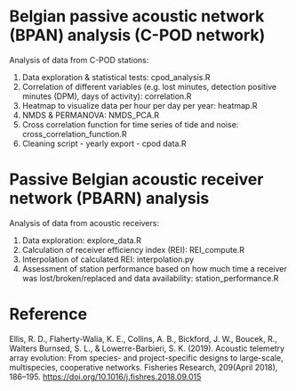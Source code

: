 # Belgian passive acoustic network (BPAN) analysis (C-POD network)
Analysis of data from C-POD stations:
1. Data exploration & statistical tests: cpod_analysis.R
2. Correlation of different variables (e.g. lost minutes, detection positive minutes (DPM), days of activity): correlation.R
3. Heatmap to visualize data per hour per day per year: heatmap.R
4. NMDS & PERMANOVA: NMDS_PCA.R
5. Cross correlation function for time series of tide and noise: cross_correlation_function.R
6. Cleaning script - yearly export - cpod data.R

# Passive Belgian acoustic receiver network (PBARN) analysis
Analysis of data from acoustic receivers:
1. Data exploration: explore_data.R
2. Calculation of receiver efficiency index (REI): REI_compute.R
3. Interpolation of calculated REI: interpolation.py
4. Assessment of station performance based on how much time a receiver was lost/broken/replaced and data availability: station_performance.R

# Reference
Ellis, R. D., Flaherty-Walia, K. E., Collins, A. B., Bickford, J. W., Boucek, R., Walters Burnsed, S. L., & Lowerre-Barbieri, S. K. (2019). Acoustic telemetry array evolution: From species- and project-specific designs to large-scale, multispecies, cooperative networks. Fisheries Research, 209(April 2018), 186–195. https://doi.org/10.1016/j.fishres.2018.09.015

